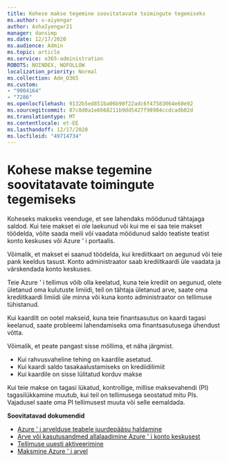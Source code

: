 ```yaml
---
title: Kohese makse tegemine soovitatavate toimingute tegemiseks
ms.author: v-aiyengar
author: AshaIyengar21
manager: dansimp
ms.date: 12/17/2020
ms.audience: Admin
ms.topic: article
ms.service: o365-administration
ROBOTS: NOINDEX, NOFOLLOW
localization_priority: Normal
ms.collection: Adm_O365
ms.custom:
- "9004164"
- "7286"
ms.openlocfilehash: 9132b5ed851ba06b90f22adc6f47583064e60e92
ms.sourcegitcommit: 87c8d0a1e6668211b9dd5427f98984ccdcadb02d
ms.translationtype: MT
ms.contentlocale: et-EE
ms.lasthandoff: 12/17/2020
ms.locfileid: "49714734"
---
```

# <a name="make-immediate-payment---recommended-steps"></a>Kohese makse tegemine soovitatavate toimingute tegemiseks

Koheseks makseks veenduge, et see lahendaks möödunud tähtajaga saldod. Kui teie makset ei ole laekunud või kui me ei saa teie makset töödelda, võite saada meili või vaadata möödunud saldo teatiste teatist konto keskuses või Azure ' i portaalis. 

Võimalik, et makset ei saanud töödelda, kui krediitkaart on aegunud või teie pank keeldus tasust. Konto administraator saab krediitkaardi üle vaadata ja värskendada konto keskuses. 

Teie Azure ' i tellimus võib olla keelatud, kuna teie krediit on aegunud, olete ületanud oma kulutuste limiidi, teil on tähtaja ületanud arve, saate oma krediitkaardi limiidi üle minna või kuna konto administraator on tellimuse tühistanud.  

Kui kaardilt on ootel makseid, kuna teie finantsasutus on kaardi tagasi keelanud, saate probleemi lahendamiseks oma finantsasutusega ühendust võtta.  

Võimalik, et peate pangast sisse möllima, et näha järgmist.

- Kui rahvusvaheline tehing on kaardile asetatud. 
- Kui kaardi saldo tasakaalustamiseks on krediidilimiit 
- Kui kaardile on sisse lülitatud korduv makse 

Kui teie makse on tagasi lükatud, kontrollige, millise maksevahendi (PI) tagasilükkamine muutub, kui teil on tellimusega seostatud mitu PIs. Vajadusel saate oma PI tellimusest muuta või selle eemaldada. 

**Soovitatavad dokumendid** 

- [Azure ' i arvelduse teabele juurdepääsu haldamine](https://docs.microsoft.com/azure/billing/billing-manage-access?WT.mc_id=Portal-Microsoft_Azure_Support)
- [Arve või kasutusandmed allalaadimine Azure ' i konto keskusest](https://docs.microsoft.com/azure/billing/billing-download-azure-invoice-daily-usage-date?WT.mc_id=Portal-Microsoft_Azure_Support)
- [Tellimuse uuesti aktiveerimine](https://docs.microsoft.com/azure/billing/billing-subscription-become-disable?WT.mc_id=Portal-Microsoft_Azure_Support)
- [Maksmine Azure ' i arvel](https://docs.microsoft.com/azure/cost-management-billing/manage/pay-by-invoice) 